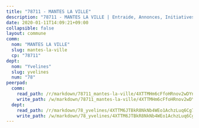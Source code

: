 ```yaml
---
title: "78711 - MANTES LA VILLE"
description: "78711 - MANTES LA VILLE | Entraide, Annonces, Initiatives"
date: 2020-01-11T14:09:21+09:00
collapsible: false
layout: commune
comm:
  nom: "MANTES LA VILLE"
  slug: mantes-la-ville
  cp: "78711"
dept:
  nom: "Yvelines"
  slug: yvelines
  num: "78"
peerpad:
  comm:
    read_path: /r/markdown/78711_mantes-la-ville/4XTTMHm6cFfoHRnov2wDYneusF5pYUcSpeoNa1UG3kRKvzx78
    write_path: /w/markdown/78711_mantes-la-ville/4XTTMHm6cFfoHRnov2wDYneusF5pYUcSpeoNa1UG3kRKvzx78-K3TgUfMhFrjD2RzEJVwbixdMLTe3nJ3JL8sstLqyUNw5KxJJ2N46Y5RHXjVX2Ys3cx9owibAGWTDJPsAsgWrRop2npeXjNV6e5WTY36e7JbmhJhvgDvZPCE5yzcBZSax78BJ5D8a
  dept:
    read_path: /r/markdown/78_yvelines/4XTTM6JTBkR8NkNb4WEo1AchzLuq6Cg73ydg7w9pErcQZA13p
    write_path: /w/markdown/78_yvelines/4XTTM6JTBkR8NkNb4WEo1AchzLuq6Cg73ydg7w9pErcQZA13p-K3TgUBFRQCPZwoWqJkunXeSjdgbtU3xzUSsui8DBc3rCTw6mbo4gNvfQRdE99JD3AnVW7fzseq687LKfGWCfAPajih5ByiZ3SpFz1r449oWaDnM5BHKZTbYtf6pEhRvzWbcazhrS
---
```


